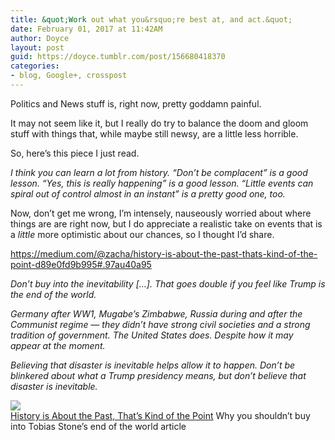 ```yaml
---
title: &quot;Work out what you&rsquo;re best at, and act.&quot;
date: February 01, 2017 at 11:42AM
author: Doyce
layout: post
guid: https://doyce.tumblr.com/post/156680418370
categories:
- blog, Google+, crosspost
--- 
```


<p>Politics and News stuff is, right now, pretty goddamn painful.</p>
<p>It may not seem like it, but I really do try to balance the doom and gloom stuff with things that, while maybe still newsy, are a little less horrible.</p>
<p>So, here&rsquo;s this piece I just read.</p>
<p><i>I think you can learn a lot from history. “Don’t be complacent” is a good lesson. “Yes, this is really happening” is a good lesson. “Little events can spiral out of control almost in an instant” is a pretty good one, too.</i></p>
<p>Now, don&rsquo;t get me wrong, I&rsquo;m intensely, nauseously worried about where things are are right now, but I do appreciate a realistic take on events that is a <i>little</i> more optimistic about our chances, so I thought I&rsquo;d share. </p>
<p><a href="https://medium.com/@zacha/history-is-about-the-past-thats-kind-of-the-point-d89e0fd9b995#.97au40a95" class="ot-anchor" target="_blank">https://medium.com/@zacha/history-is-about-the-past-thats-kind-of-the-point-d89e0fd9b995#.97au40a95</a></p>
<p><i>Don’t buy into the inevitability […]. That goes double if you feel like Trump is the end of the world.</i></p>
<p><i>Germany after WW1, Mugabe’s Zimbabwe, Russia during and after the Communist regime — they didn’t have strong civil societies and a strong tradition of government. The United States does. Despite how it may appear at the moment.</i></p>
<p><i>Believing that disaster is inevitable helps allow it to happen. Don’t be blinkered about what a Trump presidency means, but don’t believe that disaster is inevitable.</i></p>
<p><a href="https://medium.com/@zacha/history-is-about-the-past-thats-kind-of-the-point-d89e0fd9b995#.97au40a95" target="_blank"><img style="display:block;" src="https://lh3.googleusercontent.com/proxy/Jmr3t9BbH4YmaVewZnV0nxrsjQs485cjo559WxQ-306aUr7Lto32dxgMD-6Cjh1oBWQ_4JoU03mFQGykUzAyKFvSIbm8KN3_niyUDUG0gHuOSi0tHQ=w506-h910" border="0"/>History is About the Past, That’s Kind of the Point</a> 
Why you shouldn’t buy into Tobias Stone’s end of the world article</p> 
